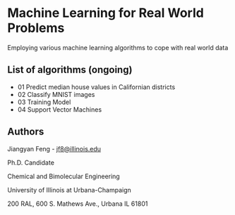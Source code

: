 # Machine Learning for Real World Problems

Employing various machine learning algorithms to cope with real world data

## List of algorithms (ongoing)
* 01 Predict median house values in Californian districts
* 02 Classify MNIST images
* 03 Training Model
* 04 Support Vector Machines

## Authors

Jiangyan Feng - jf8@illinois.edu

Ph.D. Candidate

Chemical and Bimolecular Engineering

University of Illinois at Urbana-Champaign

200 RAL, 600 S. Mathews Ave., Urbana IL 61801



